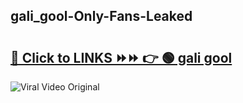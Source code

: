 
 ## gali_gool-Only-Fans-Leaked

# <h2><a href="https://clipsfans.com/gali_gool&ref=git">🔗 Click to LINKS ⏩⏩ 👉 🟢 gali gool </a></h2>

<a href="https://clipsfans.com/gali_gool&ref=git" rel="nofollow" data-target="animated-image.originalLink"><img src="https://i.ibb.co.com/xMMVF88/686577567.gif" alt="Viral Video Original" style="max-width: 100%; display: inline-block;" data-target="animated-image.originalImage"></a>
